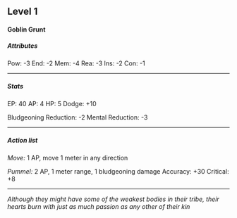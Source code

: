 ## Level 1
#### Goblin Grunt

##### Attributes

Pow: -3
End: -2
Mem: -4
Rea: -3
Ins: -2
Con: -1

---
##### Stats

EP: 40
AP: 4
HP: 5
Dodge: +10

Bludgeoning Reduction: -2
Mental Reduction: -3

---
##### Action list

*Move:* 1 AP, move 1 meter in any direction

*Pummel:* 2 AP, 1 meter range, 1 bludgeoning damage
Accuracy: +30
Critical: +8

---
*Although they might have some of the weakest bodies in their tribe, their hearts burn with just as much passion as any other of their kin*